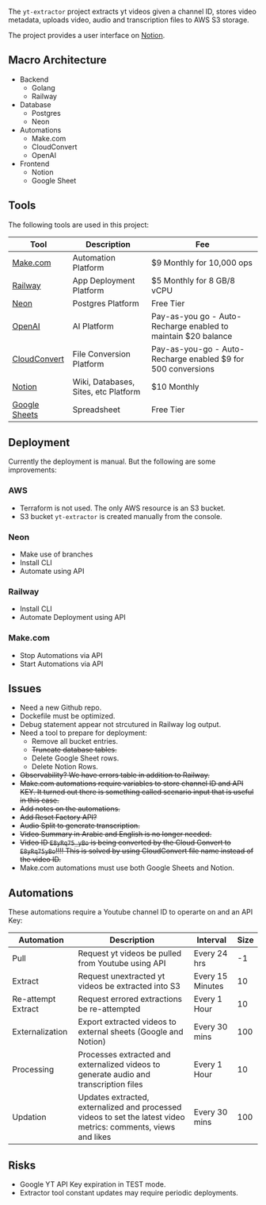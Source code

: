 The `yt-extractor` project extracts yt videos given a channel ID, stores video metadata, uploads video, audio and transcription files to AWS S3 storage. 

The project provides a user interface on [Notion](https://notion.com).

## Macro Architecture

- Backend
    - Golang
    - Railway
- Database
    - Postgres
    - Neon
- Automations
    - Make.com
    - CloudConvert
    - OpenAI
- Frontend
    - Notion
    - Google Sheet

## Tools

The following tools are used in this project:

| Tool            | Description                       | Fee |
|-----------------|-----------------------------------|----------|
| [Make.com](https://us2.make.com) | Automation Platform | $9 Monthly for 10,000 ops |
| [Railway](https://railway.com/) | App Deployment Platform | $5 Monthly for 8 GB/8 vCPU |
| [Neon](https://console.neon.tech/app/projects) | Postgres Platform | Free Tier |
| [OpenAI](https://platform.openai.com/) | AI Platform | Pay-as-you go - Auto-Recharge enabled to maintain $20 balance |
| [CloudConvert](https://cloudconvert.com) | File Conversion Platform | Pay-as-you-go - Auto-Recharge enabled $9 for 500 conversions |
| [Notion](https://notion.com) | Wiki, Databases, Sites, etc Platform | $10 Monthly |
| [Google Sheets](https://docs.google.com/spreadsheets) | Spreadsheet | Free Tier |

## Deployment

Currently the deployment is manual. But the following are some improvements:

### AWS

- Terraform is not used. The only AWS resource is an S3 bucket.
- S3 bucket `yt-extractor` is created manually from the console. 

### Neon

- Make use of branches
- Install CLI
- Automate using API

### Railway

- Install CLI
- Automate Deployment using API

### Make.com

- Stop Automations via API
- Start Automations via API

## Issues

- Need a new Github repo.
- Dockefile must be optimized.
- Debug statement appear not strcutured in Railway log output.
- Need a tool to prepare for deployment:
    - Remove all bucket entries.
    - ~~Truncate database tables.~~
    - Delete Google Sheet rows.
    - Delete Notion Rows.
- ~~Observability? We have errors table in addition to Railway.~~
- ~~Make.com automations require variables to store channel ID and API KEY. It turned out there is something called scenario input that is useful in this case.~~
- ~~Add notes on the automations.~~
- ~~Add Reset Factory API?~~
- ~~Audio Split to generate transcription.~~
- ~~Video Summary in Arabic and English is no longer needed.~~
- ~~Video ID `E8yRq75_yBo` is being converted by the Cloud Convert to `E8yRq75yBo`!!!! This is solved by using CloudConvert file name instead of the video ID.~~
- Make.com automations must use both Google Sheets and Notion.

## Automations

These automations require a Youtube channel ID to operarte on and an API Key:

| Automation      | Description                       | Interval | Size |
|-----------------|-----------------------------------|----------|------|
| Pull            | Request yt videos be pulled from Youtube using API  | Every 24 hrs | -1 |
| Extract         | Request unextracted yt videos be extracted into S3   | Every 15 Minutes | 10 |
| Re-attempt Extract | Request errored extractions be re-attempted   | Every 1 Hour | 10 |
| Externalization | Export extracted videos to external sheets (Google and Notion)   | Every 30 mins  | 100 |
| Processing | Processes extracted and externalized videos to generate audio and transcription files  | Every 1 Hour  | 10 |
| Updation | Updates extracted, externalized and processed videos to set the latest video metrics: comments, views and likes  | Every 30 mins  | 100 |

## Risks

- Google YT API Key expiration in TEST mode. 
- Extractor tool constant updates may require periodic deployments.